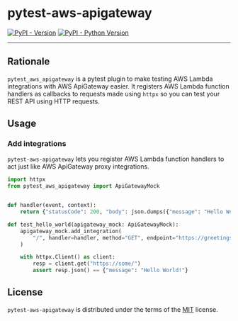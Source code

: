 # pytest-aws-apigateway

[![PyPI - Version](https://img.shields.io/pypi/v/pytest-aws-apigateway.svg)](https://pypi.org/project/pytest-aws-apigateway)
[![PyPI - Python Version](https://img.shields.io/pypi/pyversions/pytest-aws-apigateway.svg)](https://pypi.org/project/pytest-aws-apigateway)

-----

## Rationale

`pytest_aws_apigateway` is a pytest plugin to make testing AWS Lambda integrations with AWS ApiGateway easier.
It registers AWS Lambda function handlers as callbacks to requests made using `httpx` so you can test your
REST API using HTTP requests.

## Usage

### Add integrations

`pytest-aws-apigateway` lets you register AWS Lambda function handlers to act just like AWS ApiGateway proxy
integrations.

```python
import httpx
from pytest_aws_apigateway import ApiGatewayMock


def handler(event, context):
    return {"statusCode": 200, "body": json.dumps({"message": "Hello World!"})}

def test_hello_world(apigateway_mock: ApiGatewayMock):
    apigateway_mock.add_integration(
        "/", handler=handler, method="GET", endpoint="https://greetings/"
    )

    with httpx.Client() as client:
        resp = client.get("https://some/")
        assert resp.json() == {"message": "Hello World!"}
```


## License

`pytest-aws-apigateway` is distributed under the terms of the [MIT](https://spdx.org/licenses/MIT.html) license.
